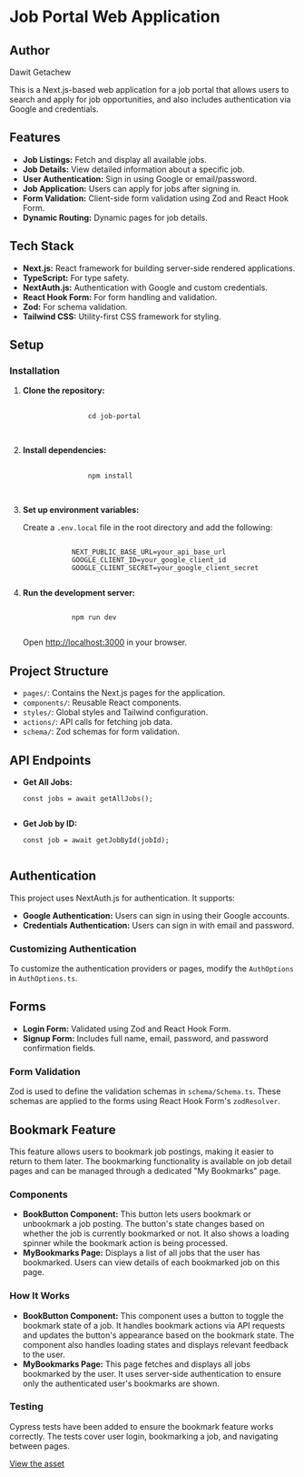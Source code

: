 <title>Job Portal Web Application - README</title>

<h1>Job Portal Web Application</h1>
<h2>Author</h2>
<p>Dawit Getachew</p>

<p>This is a Next.js-based web application for a job portal that allows users to search and apply for job opportunities, and also includes authentication via Google and credentials.</p>

<h2>Features</h2>
<ul>
    <li><strong>Job Listings:</strong> Fetch and display all available jobs.</li>
    <li><strong>Job Details:</strong> View detailed information about a specific job.</li>
    <li><strong>User Authentication:</strong> Sign in using Google or email/password.</li>
    <li><strong>Job Application:</strong> Users can apply for jobs after signing in.</li>
    <li><strong>Form Validation:</strong> Client-side form validation using Zod and React Hook Form.</li>
    <li><strong>Dynamic Routing:</strong> Dynamic pages for job details.</li>
</ul>

<h2>Tech Stack</h2>
<ul>
    <li><strong>Next.js:</strong> React framework for building server-side rendered applications.</li>
    <li><strong>TypeScript:</strong> For type safety.</li>
    <li><strong>NextAuth.js:</strong> Authentication with Google and custom credentials.</li>
    <li><strong>React Hook Form:</strong> For form handling and validation.</li>
    <li><strong>Zod:</strong> For schema validation.</li>
    <li><strong>Tailwind CSS:</strong> Utility-first CSS framework for styling.</li>
</ul>
<h2>Setup</h2>
<h3>Installation</h3>
<ol>
    <li><strong>Clone the repository:</strong>
        <pre>
            <code>
                cd job-portal
            </code>
        </pre>
    </li>
    <li><strong>Install dependencies:</strong>
        <pre>
            <code>
                npm install
            </code>
        </pre>
    </li>
    <li><strong>Set up environment variables:</strong>
        <p>Create a <code>.env.local</code> file in the root directory and add the following:</p>
        <pre><code>
            NEXT_PUBLIC_BASE_URL=your_api_base_url
            GOOGLE_CLIENT_ID=your_google_client_id
            GOOGLE_CLIENT_SECRET=your_google_client_secret
        </code></pre>
    </li>
    <li><strong>Run the development server:</strong>
        <pre><code>
            npm run dev
        </code></pre>
        <p>Open <a href="http://localhost:3000">http://localhost:3000</a> in your browser.</p>
    </li>
</ol>

<h2>Project Structure</h2>
<ul>
    <li><code>pages/</code>: Contains the Next.js pages for the application.</li>
    <li><code>components/</code>: Reusable React components.</li>
    <li><code>styles/</code>: Global styles and Tailwind configuration.</li>
    <li><code>actions/</code>: API calls for fetching job data.</li>
    <li><code>schema/</code>: Zod schemas for form validation.</li>
</ul>

<h2>API Endpoints</h2>
<ul>
    <li><strong>Get All Jobs:</strong>
        <pre><code>const jobs = await getAllJobs();
        </code></pre>
    </li>
    <li><strong>Get Job by ID:</strong>
        <pre><code>const job = await getJobById(jobId);
        </code></pre>
    </li>
</ul>

<h2>Authentication</h2>
<p>This project uses NextAuth.js for authentication. It supports:</p>
<ul>
    <li><strong>Google Authentication:</strong> Users can sign in using their Google accounts.</li>
    <li><strong>Credentials Authentication:</strong> Users can sign in with email and password.</li>
</ul>

<h3>Customizing Authentication</h3>
<p>To customize the authentication providers or pages, modify the <code>AuthOptions</code> in <code>AuthOptions.ts</code>.</p>

<h2>Forms</h2>
<ul>
    <li><strong>Login Form:</strong> Validated using Zod and React Hook Form.</li>
    <li><strong>Signup Form:</strong> Includes full name, email, password, and password confirmation fields.</li>
</ul>

<h3>Form Validation</h3>
<p>Zod is used to define the validation schemas in <code>schema/Schema.ts</code>. These schemas are applied to the forms using React Hook Form's <code>zodResolver</code>.</p>

<h2>Bookmark Feature</h2>
<p>This feature allows users to bookmark job postings, making it easier to return to them later. The bookmarking functionality is available on job detail pages and can be managed through a dedicated "My Bookmarks" page.</p>
<h3>Components</h3>
<ul>
    <li><strong>BookButton Component:</strong> This button lets users bookmark or unbookmark a job posting. The button's state changes based on whether the job is currently bookmarked or not. It also shows a loading spinner while the bookmark action is being processed.</li>
    <li><strong>MyBookmarks Page:</strong> Displays a list of all jobs that the user has bookmarked. Users can view details of each bookmarked job on this page.</li>
</ul>
<h3>How It Works</h3>
<ul>
    <li><strong>BookButton Component:</strong> This component uses a button to toggle the bookmark state of a job. It handles bookmark actions via API requests and updates the button's appearance based on the bookmark state. The component also handles loading states and displays relevant feedback to the user.</li>
    <li><strong>MyBookmarks Page:</strong> This page fetches and displays all jobs bookmarked by the user. It uses server-side authentication to ensure only the authenticated user's bookmarks are shown.</li>
</ul>
<h3>Testing</h3>
<p>Cypress tests have been added to ensure the bookmark feature works correctly. The tests cover user login, bookmarking a job, and navigating between pages.</p>

[View the asset](https://github.com/user-attachments/assets/ed4ca61e-47e4-4eac-8ac2-661f095e4be6)

